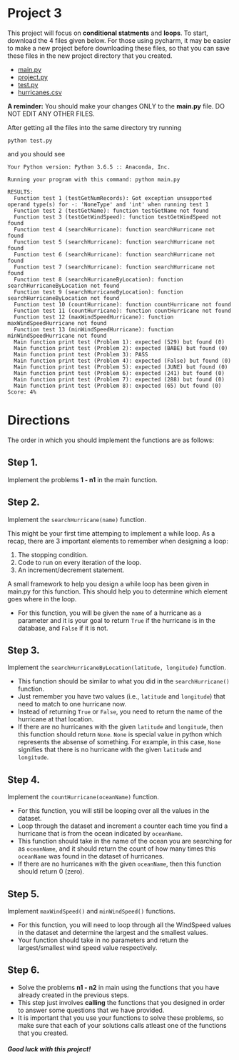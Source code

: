 # Project 3

This project will focus on **conditional statments** and **loops**. To start,
download the 4 files given below.  For those using pycharm, it may be easier to
make a new project before downloading these files, so that you can save these
files in the new project directory that you created.

* [main.py](https://raw.githubusercontent.com/tylerharter/cs301-projects/master/fall18/p3/main.py)
* [project.py](https://raw.githubusercontent.com/tylerharter/cs301-projects/master/fall18/p3/project.py)
* [test.py](https://raw.githubusercontent.com/tylerharter/cs301-projects/master/fall18/p3/test.py)
* [hurricanes.csv](https://raw.githubusercontent.com/tylerharter/cs301-projects/master/fall18/p3/hurricanes.csv)

**A reminder:** You should make your changes ONLY to the **main.py** file. DO NOT EDIT ANY OTHER FILES.

After getting all the files into the same directory try running

```
python test.py
```

and you should see 
```
Your Python version: Python 3.6.5 :: Anaconda, Inc.

Running your program with this command: python main.py

RESULTS:
  Function test 1 (testGetNumRecords): Got exception unsupported operand type(s) for -: 'NoneType' and 'int' when running test 1
  Function test 2 (testGetName): function testGetName not found
  Function test 3 (testGetWindSpeed): function testGetWindSpeed not found
  Function test 4 (searchHurricane): function searchHurricane not found
  Function test 5 (searchHurricane): function searchHurricane not found
  Function test 6 (searchHurricane): function searchHurricane not found
  Function test 7 (searchHurricane): function searchHurricane not found
  Function test 8 (searchHurricaneByLocation): function searchHurricaneByLocation not found
  Function test 9 (searchHurricaneByLocation): function searchHurricaneByLocation not found
  Function test 10 (countHurricane): function countHurricane not found
  Function test 11 (countHurricane): function countHurricane not found
  Function test 12 (maxWindSpeedHurricane): function maxWindSpeedHurricane not found
  Function test 13 (minWindSpeedHurricane): function minWindSpeedHurricane not found
  Main function print test (Problem 1): expected (529) but found (0)
  Main function print test (Problem 2): expected (BABE) but found (0)
  Main function print test (Problem 3): PASS
  Main function print test (Problem 4): expected (False) but found (0)
  Main function print test (Problem 5): expected (JUNE) but found (0)
  Main function print test (Problem 6): expected (241) but found (0)
  Main function print test (Problem 7): expected (288) but found (0)
  Main function print test (Problem 8): expected (65) but found (0)
Score: 4%
```

# Directions

The order in which you should implement the functions are as follows:

## Step 1.
Implement the problems **1 - n1** in the main function.

## Step 2.
Implement the `searchHurricane(name)` function.

This might be your first time attemping to implement a while loop.
As a recap, there are 3 important elements to remember when designing a loop:

1. The stopping condition. 
2. Code to run on every iteration of the loop.
3. An increment/decrement statement. 

A small framework to help you design a while loop has been given in main.py for this function. This should help you to determine which element goes where in the loop.

* For this function, you will be given the `name` of a hurricane as a parameter
and it is your goal to return `True` if the hurricane is in the database, and
`False` if it is not.

## Step 3. 
Implement the `searchHurricaneByLocation(latitude, longitude)` function.

* This function should be similar to what you did in the `searchHurricane()`
function.
* Just remember you have two values (i.e., `latitude` and `longitude`) that
need to match to one hurricane now.
* Instead of returning `True` or `False`, you need to return the name of the
hurricane at that location.
* If there are no hurricanes with the given `latitude` and `longitude`, then
this function should return `None`.  `None` is special value in python
which represents the absense of something. For example, in this case, `None`
signifies that there is no hurricane with the given `latitude` and `longitude`.


## Step 4.
Implement the `countHurricane(oceanName)` function.

* For this function, you will still be looping over all the values in the dataset.
* Loop through the dataset and increment a counter each time you find a hurricane that is from the ocean indicated by `oceanName`.
* This function should take in the name of the ocean you are searching for as `oceanName`, and it should return the count of how many times this `oceanName` was found in the dataset of hurricanes.
* If there are no hurricanes with the given `oceanName`, then this function should return 0 (zero).

## Step 5.
Implement `maxWindSpeed()` and `minWindSpeed()` functions.
* For this function, you will need to loop through all the WindSpeed values in the dataset and determine the largest and the smallest values.
* Your function should take in no parameters and return the largest/smallest wind speed value respectively.

## Step 6.
* Solve the problems **n1 - n2** in main using the functions that you have already created in the previous steps.
* This step just involves **calling** the functions that you designed in order to answer some questions that we have provided.
* It is important that you use your functions to solve these problems, so make sure that each of your solutions calls atleast one of the functions that you created.

##### Good luck with this project!

